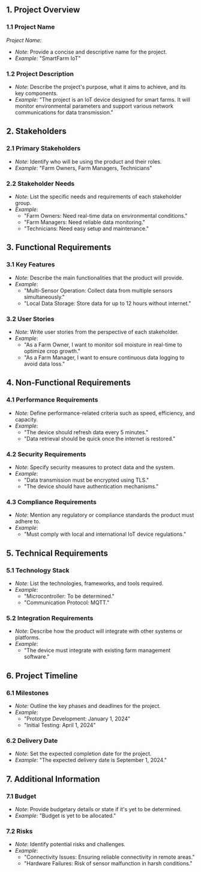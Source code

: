 ## 1. Project Overview

### 1.1 Project Name
*Project Name*: 
- *Note*: Provide a concise and descriptive name for the project.
- *Example*: "SmartFarm IoT"

### 1.2 Project Description
- *Note*: Describe the project's purpose, what it aims to achieve, and its key components.
- *Example*: "The project is an IoT device designed for smart farms. It will monitor environmental parameters and support various network communications for data transmission."

## 2. Stakeholders

### 2.1 Primary Stakeholders
- *Note*: Identify who will be using the product and their roles.
- *Example*: "Farm Owners, Farm Managers, Technicians"

### 2.2 Stakeholder Needs
- *Note*: List the specific needs and requirements of each stakeholder group.
- *Example*: 
  - "Farm Owners: Need real-time data on environmental conditions."
  - "Farm Managers: Need reliable data monitoring."
  - "Technicians: Need easy setup and maintenance."

## 3. Functional Requirements

### 3.1 Key Features
- *Note*: Describe the main functionalities that the product will provide.
- *Example*: 
  - "Multi-Sensor Operation: Collect data from multiple sensors simultaneously."
  - "Local Data Storage: Store data for up to 12 hours without internet."

### 3.2 User Stories
- *Note*: Write user stories from the perspective of each stakeholder.
- *Example*: 
  - "As a Farm Owner, I want to monitor soil moisture in real-time to optimize crop growth."
  - "As a Farm Manager, I want to ensure continuous data logging to avoid data loss."

## 4. Non-Functional Requirements

### 4.1 Performance Requirements
- *Note*: Define performance-related criteria such as speed, efficiency, and capacity.
- *Example*: 
  - "The device should refresh data every 5 minutes."
  - "Data retrieval should be quick once the internet is restored."

### 4.2 Security Requirements
- *Note*: Specify security measures to protect data and the system.
- *Example*: 
  - "Data transmission must be encrypted using TLS."
  - "The device should have authentication mechanisms."

### 4.3 Compliance Requirements
- *Note*: Mention any regulatory or compliance standards the product must adhere to.
- *Example*: 
  - "Must comply with local and international IoT device regulations."

## 5. Technical Requirements

### 5.1 Technology Stack
- *Note*: List the technologies, frameworks, and tools required.
- *Example*: 
  - "Microcontroller: To be determined."
  - "Communication Protocol: MQTT."

### 5.2 Integration Requirements
- *Note*: Describe how the product will integrate with other systems or platforms.
- *Example*: 
  - "The device must integrate with existing farm management software."

## 6. Project Timeline

### 6.1 Milestones
- *Note*: Outline the key phases and deadlines for the project.
- *Example*: 
  - "Prototype Development: January 1, 2024"
  - "Initial Testing: April 1, 2024"

### 6.2 Delivery Date
- *Note*: Set the expected completion date for the project.
- *Example*: "The expected delivery date is September 1, 2024."

## 7. Additional Information

### 7.1 Budget
- *Note*: Provide budgetary details or state if it's yet to be determined.
- *Example*: "Budget is yet to be allocated."

### 7.2 Risks
- *Note*: Identify potential risks and challenges.
- *Example*: 
  - "Connectivity Issues: Ensuring reliable connectivity in remote areas."
  - "Hardware Failures: Risk of sensor malfunction in harsh conditions."